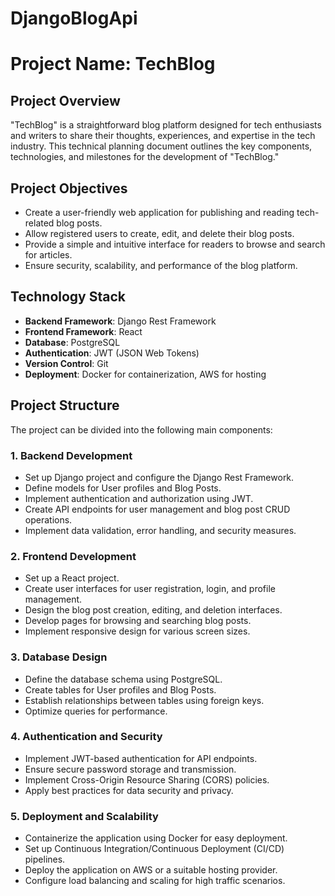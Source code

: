 # DjangoBlogApi

# Project Name: TechBlog

## Project Overview
"TechBlog" is a straightforward blog platform designed for tech enthusiasts and writers to share their thoughts, experiences, and expertise in the tech industry. This technical planning document outlines the key components, technologies, and milestones for the development of "TechBlog."

## Project Objectives
- Create a user-friendly web application for publishing and reading tech-related blog posts.
- Allow registered users to create, edit, and delete their blog posts.
- Provide a simple and intuitive interface for readers to browse and search for articles.
- Ensure security, scalability, and performance of the blog platform.

## Technology Stack
- **Backend Framework**: Django Rest Framework
- **Frontend Framework**: React
- **Database**: PostgreSQL
- **Authentication**: JWT (JSON Web Tokens)
- **Version Control**: Git
- **Deployment**: Docker for containerization, AWS for hosting

## Project Structure
The project can be divided into the following main components:

### 1. Backend Development
- Set up Django project and configure the Django Rest Framework.
- Define models for User profiles and Blog Posts.
- Implement authentication and authorization using JWT.
- Create API endpoints for user management and blog post CRUD operations.
- Implement data validation, error handling, and security measures.

### 2. Frontend Development
- Set up a React project.
- Create user interfaces for user registration, login, and profile management.
- Design the blog post creation, editing, and deletion interfaces.
- Develop pages for browsing and searching blog posts.
- Implement responsive design for various screen sizes.

### 3. Database Design
- Define the database schema using PostgreSQL.
- Create tables for User profiles and Blog Posts.
- Establish relationships between tables using foreign keys.
- Optimize queries for performance.

### 4. Authentication and Security
- Implement JWT-based authentication for API endpoints.
- Ensure secure password storage and transmission.
- Implement Cross-Origin Resource Sharing (CORS) policies.
- Apply best practices for data security and privacy.

### 5. Deployment and Scalability
- Containerize the application using Docker for easy deployment.
- Set up Continuous Integration/Continuous Deployment (CI/CD) pipelines.
- Deploy the application on AWS or a suitable hosting provider.
- Configure load balancing and scaling for high traffic scenarios.
